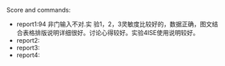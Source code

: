 Score and commands:

* report1:94
  非门输入不对.实 验1，2，3灵敏度比较好的，数据正确，图文结合表格排版说明详细很好。讨论心得较好。实验4ISE使用说明较好。
* report2:
* report3:
* report4:
